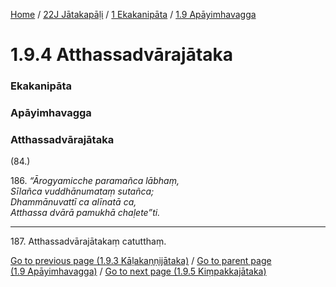 
[Home](/) / [22J Jātakapāḷi](../../../22J.md) / [1 Ekakanipāta](../../1.md) / [1.9 Apāyimhavagga](../1.9.md)

# 1.9.4 Atthassadvārajātaka

### Ekakanipāta

### Apāyimhavagga

### Atthassadvārajātaka

(84.)

186\. _“Ārogyamicche paramañca lābhaṃ,_  
_Sīlañca vuddhānumataṃ sutañca;_  
_Dhammānuvattī ca alīnatā ca,_  
_Atthassa dvārā pamukhā chaḷete”ti._  


---

187\. Atthassadvārajātakaṃ catutthaṃ.



[Go to previous page (1.9.3 Kāḷakaṇṇijātaka)](1.9.3.md) / [Go to parent page (1.9 Apāyimhavagga)](../1.9.md) / [Go to next page (1.9.5 Kiṃpakkajātaka)](1.9.5.md)


